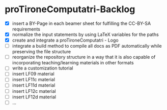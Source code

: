 # proTironeComputatri-Backlog

* [x] insert a BY-Page in each beamer sheet for fulfilling the CC-BY-SA requirements
* [x] normalize the input statements by using LaTeX variables for the paths
* [x] create and integrate a proTironeComputatri - Logo
* [ ] integrate a build method to compile all docs as PDF automatically while preserving the file structure
* [ ] reorganize the repository structure in a way that it is also capable of incorporating teaching/learning materials in other formats
* [ ] write a customization tutorial
* [ ] insert LF09 material
* [ ] insert LF11c material
* [ ] insert LF11d material
* [ ] insert LF12c material
* [ ] insert LF12d material
* [ ] ...
